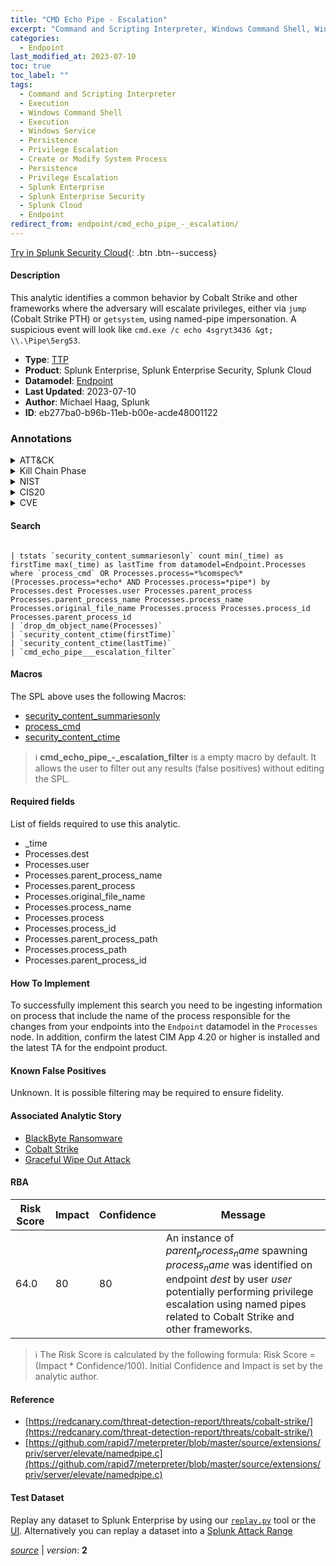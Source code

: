 ```yaml
---
title: "CMD Echo Pipe - Escalation"
excerpt: "Command and Scripting Interpreter, Windows Command Shell, Windows Service, Create or Modify System Process"
categories:
  - Endpoint
last_modified_at: 2023-07-10
toc: true
toc_label: ""
tags:
  - Command and Scripting Interpreter
  - Execution
  - Windows Command Shell
  - Execution
  - Windows Service
  - Persistence
  - Privilege Escalation
  - Create or Modify System Process
  - Persistence
  - Privilege Escalation
  - Splunk Enterprise
  - Splunk Enterprise Security
  - Splunk Cloud
  - Endpoint
redirect_from: endpoint/cmd_echo_pipe_-_escalation/
---
```




[Try in Splunk Security Cloud](https://www.splunk.com/en_us/cyber-security.html){: .btn .btn--success}

#### Description

This analytic identifies a common behavior by Cobalt Strike and other frameworks where the adversary will escalate privileges, either via `jump` (Cobalt Strike PTH) or `getsystem`, using named-pipe impersonation. A suspicious event will look like `cmd.exe /c echo 4sgryt3436 &gt; \\.\Pipe\5erg53`.

- **Type**: [TTP](https://github.com/splunk/security_content/wiki/Detection-Analytic-Types)
- **Product**: Splunk Enterprise, Splunk Enterprise Security, Splunk Cloud
- **Datamodel**: [Endpoint](https://docs.splunk.com/Documentation/CIM/latest/User/Endpoint)
- **Last Updated**: 2023-07-10
- **Author**: Michael Haag, Splunk
- **ID**: eb277ba0-b96b-11eb-b00e-acde48001122

### Annotations
<details>
  <summary>ATT&CK</summary>

<div markdown="1">

#### [ATT&CK](https://attack.mitre.org/)

| ID          | Technique   | Tactic         |
| ----------- | ----------- |--------------- |
| [T1059](https://attack.mitre.org/techniques/T1059/) | Command and Scripting Interpreter | Execution |

| [T1059.003](https://attack.mitre.org/techniques/T1059/003/) | Windows Command Shell | Execution |

| [T1543.003](https://attack.mitre.org/techniques/T1543/003/) | Windows Service | Persistence, Privilege Escalation |

| [T1543](https://attack.mitre.org/techniques/T1543/) | Create or Modify System Process | Persistence, Privilege Escalation |

</div>
</details>


<details>
  <summary>Kill Chain Phase</summary>

<div markdown="1">

* Installation
* Exploitation


</div>
</details>


<details>
  <summary>NIST</summary>

<div markdown="1">

* DE.CM



</div>
</details>

<details>
  <summary>CIS20</summary>

<div markdown="1">

* CIS 10



</div>
</details>

<details>
  <summary>CVE</summary>

<div markdown="1">


</div>
</details>


#### Search

```

| tstats `security_content_summariesonly` count min(_time) as firstTime max(_time) as lastTime from datamodel=Endpoint.Processes where `process_cmd` OR Processes.process=*%comspec%* (Processes.process=*echo* AND Processes.process=*pipe*) by Processes.dest Processes.user Processes.parent_process Processes.parent_process_name Processes.process_name Processes.original_file_name Processes.process Processes.process_id Processes.parent_process_id 
| `drop_dm_object_name(Processes)` 
| `security_content_ctime(firstTime)` 
| `security_content_ctime(lastTime)` 
| `cmd_echo_pipe___escalation_filter`
```

#### Macros
The SPL above uses the following Macros:
* [security_content_summariesonly](https://github.com/splunk/security_content/blob/develop/macros/security_content_summariesonly.yml)
* [process_cmd](https://github.com/splunk/security_content/blob/develop/macros/process_cmd.yml)
* [security_content_ctime](https://github.com/splunk/security_content/blob/develop/macros/security_content_ctime.yml)

> :information_source:
> **cmd_echo_pipe_-_escalation_filter** is a empty macro by default. It allows the user to filter out any results (false positives) without editing the SPL.



#### Required fields
List of fields required to use this analytic.
* _time
* Processes.dest
* Processes.user
* Processes.parent_process_name
* Processes.parent_process
* Processes.original_file_name
* Processes.process_name
* Processes.process
* Processes.process_id
* Processes.parent_process_path
* Processes.process_path
* Processes.parent_process_id



#### How To Implement
To successfully implement this search you need to be ingesting information on process that include the name of the process responsible for the changes from your endpoints into the `Endpoint` datamodel in the `Processes` node. In addition, confirm the latest CIM App 4.20 or higher is installed and the latest TA for the endpoint product.
#### Known False Positives
Unknown. It is possible filtering may be required to ensure fidelity.

#### Associated Analytic Story
* [BlackByte Ransomware](/stories/blackbyte_ransomware)
* [Cobalt Strike](/stories/cobalt_strike)
* [Graceful Wipe Out Attack](/stories/graceful_wipe_out_attack)




#### RBA

| Risk Score  | Impact      | Confidence   | Message      |
| ----------- | ----------- |--------------|--------------|
| 64.0 | 80 | 80 | An instance of $parent_process_name$ spawning $process_name$ was identified on endpoint $dest$ by user $user$ potentially performing privilege escalation using named pipes related to Cobalt Strike and other frameworks. |


> :information_source:
> The Risk Score is calculated by the following formula: Risk Score = (Impact * Confidence/100). Initial Confidence and Impact is set by the analytic author.


#### Reference

* [https://redcanary.com/threat-detection-report/threats/cobalt-strike/](https://redcanary.com/threat-detection-report/threats/cobalt-strike/)
* [https://github.com/rapid7/meterpreter/blob/master/source/extensions/priv/server/elevate/namedpipe.c](https://github.com/rapid7/meterpreter/blob/master/source/extensions/priv/server/elevate/namedpipe.c)



#### Test Dataset
Replay any dataset to Splunk Enterprise by using our [`replay.py`](https://github.com/splunk/attack_data#using-replaypy) tool or the [UI](https://github.com/splunk/attack_data#using-ui).
Alternatively you can replay a dataset into a [Splunk Attack Range](https://github.com/splunk/attack_range#replay-dumps-into-attack-range-splunk-server)




[*source*](https://github.com/splunk/security_content/tree/develop/detections/endpoint/cmd_echo_pipe_-_escalation.yml) \| *version*: **2**